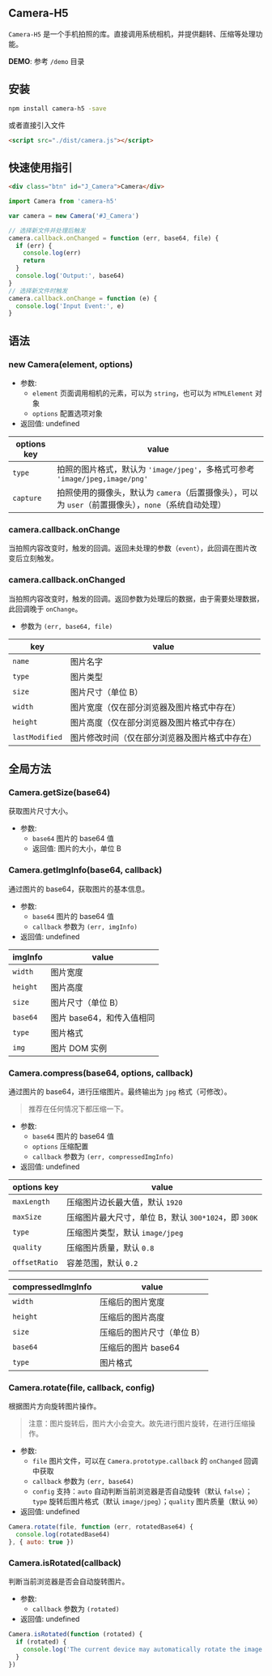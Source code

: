 ## Camera-H5

`Camera-H5` 是一个手机拍照的库。直接调用系统相机，并提供翻转、压缩等处理功能。

**DEMO**: 参考 `/demo` 目录

## 安装

```bash
npm install camera-h5 -save
```

或者直接引入文件

```html
<script src="./dist/camera.js"></script>
```

## 快速使用指引

```html
<div class="btn" id="J_Camera">Camera</div>
```

```js
import Camera from 'camera-h5'

var camera = new Camera('#J_Camera')

// 选择新文件并处理后触发
camera.callback.onChanged = function (err, base64, file) {
  if (err) {
    console.log(err)
    return
  }
  console.log('Output:', base64)
}
// 选择新文件时触发
camera.callback.onChange = function (e) {
  console.log('Input Event:', e)
}
```

## 语法

### new Camera(element, options)

* 参数:
    * `element` 页面调用相机的元素，可以为 `string`，也可以为 `HTMLElement` 对象
    * `options` 配置选项对象
* 返回值: undefined

| options key | value                                    |
| ----------- | ---------------------------------------- |
| `type`      | 拍照的图片格式，默认为 `'image/jpeg'`，多格式可参考 `'image/jpeg,image/png'` |
| `capture`    | 拍照使用的摄像头，默认为 `camera`（后置摄像头），可以为 `user`（前置摄像头），`none`（系统自动处理） |

### camera.callback.onChange

当拍照内容改变时，触发的回调。返回未处理的参数（`event`），此回调在图片改变后立刻触发。

### camera.callback.onChanged

当拍照内容改变时，触发的回调。返回参数为处理后的数据，由于需要处理数据，此回调晚于 `onChange`。

* 参数为 `(err, base64, file)`

| key            | value                                          |
| -------------- | ---------------------------------------------- |
| `name`         | 图片名字                                       |
| `type`         | 图片类型                                       |
| `size`         | 图片尺寸（单位 B）                             |
| `width`        | 图片宽度（仅在部分浏览器及图片格式中存在）     |
| `height`       | 图片高度（仅在部分浏览器及图片格式中存在）     |
| `lastModified` | 图片修改时间（仅在部分浏览器及图片格式中存在） |

## 全局方法

### Camera.getSize(base64)

获取图片尺寸大小。

* 参数:
    * `base64` 图片的 base64 值
    * 返回值: 图片的大小，单位 B

### Camera.getImgInfo(base64, callback)

通过图片的 base64，获取图片的基本信息。

* 参数:
    * `base64` 图片的 base64 值
    * `callback` 参数为 `(err, imgInfo)`
* 返回值: undefined

| imgInfo  | value            |
| -------- | ---------------- |
| `width`  | 图片宽度             |
| `height` | 图片高度             |
| `size`   | 图片尺寸（单位 B）       |
| `base64` | 图片 base64，和传入值相同 |
| `type`   | 图片格式              |
| `img`    | 图片 DOM 实例        |

### Camera.compress(base64, options, callback)

通过图片的 base64，进行压缩图片。最终输出为 `jpg` 格式（可修改）。

> 推荐在任何情况下都压缩一下。

* 参数:
    * `base64` 图片的 base64 值
    * `options` 压缩配置
    * `callback` 参数为 `(err, compressedImgInfo)`
* 返回值: undefined

| options key   | value                                   |
| ------------- | --------------------------------------- |
| `maxLength`   | 压缩图片边长最大值，默认 `1920`                       |
| `maxSize`     | 压缩图片最大尺寸，单位 B，默认 `300*1024`，即 `300K`    |
| `type`        | 压缩图片类型，默认 `image/jpeg`                      |
| `quality`     | 压缩图片质量，默认 `0.8`                             |
| `offsetRatio` | 容差范围，默认 `0.2`                                |

| compressedImgInfo | value          |
| ----------------- | -------------- |
| `width`           | 压缩后的图片宽度          |
| `height`          | 压缩后的图片高度          |
| `size`            | 压缩后的图片尺寸（单位 B）  |
| `base64`          | 压缩后的图片 base64      |
| `type`            | 图片格式              |

### Camera.rotate(file, callback, config)

根据图片方向旋转图片操作。

> 注意：图片旋转后，图片大小会变大。故先进行图片旋转，在进行压缩操作。

* 参数:
    * `file` 图片文件，可以在 `Camera.prototype.callback` 的 `onChanged` 回调中获取
    * `callback` 参数为 `(err, base64)`
    * `config` 支持：`auto` 自动判断当前浏览器是否自动旋转（默认 `false`）；`type` 旋转后图片格式（默认 `image/jpeg`）；`quality` 图片质量（默认 `90`）
* 返回值: undefined

```js
Camera.rotate(file, function (err, rotatedBase64) {
  console.log(rotatedBase64)
}, { auto: true })
```

### Camera.isRotated(callback)

判断当前浏览器是否会自动旋转图片。

* 参数:
    * `callback` 参数为 `(rotated)`
* 返回值: undefined

```js
Camera.isRotated(function (rotated) {
  if (rotated) {
    console.log('The current device may automatically rotate the image.')
  }
})
```
